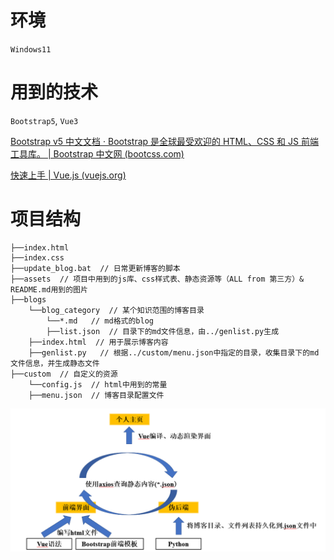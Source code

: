 # 环境

`Windows11`

# 用到的技术

`Bootstrap5`, `Vue3`

[Bootstrap v5 中文文档 · Bootstrap 是全球最受欢迎的 HTML、CSS 和 JS 前端工具库。 | Bootstrap 中文网 (bootcss.com)](https://v5.bootcss.com/)

[快速上手 | Vue.js (vuejs.org)](https://cn.vuejs.org/guide/quick-start.html)

# 项目结构

    ├──index.html
    ├──index.css
    ├──update_blog.bat  // 日常更新博客的脚本
    ├──assets  // 项目中用到的js库、css样式表、静态资源等（ALL from 第三方）& README.md用到的图片
    ├──blogs
    	└──blog_category  // 某个知识范围的博客目录
    		└──*.md   // md格式的blog
    		├──list.json  // 目录下的md文件信息，由../genlist.py生成
    	├──index.html  // 用于展示博客内容
    	├──genlist.py   // 根据../custom/menu.json中指定的目录，收集目录下的md文件信息，并生成静态文件
    ├──custom  // 自定义的资源
    	└──config.js  // html中用到的常量
    	├──menu.json  // 博客目录配置文件

![image-20220823192221721](assets/image-20220823192221721.png)